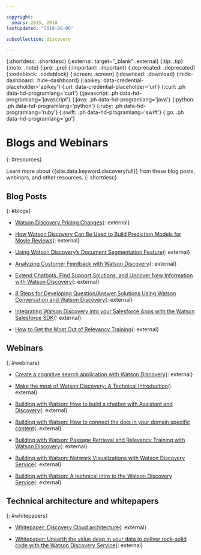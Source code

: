 ```yaml
---

copyright:
  years: 2015, 2018
lastupdated: "2018-08-06"

subcollection: discovery

---
```


{:shortdesc: .shortdesc}
{:external: target="_blank" .external}
{:tip: .tip}
{:note: .note}
{:pre: .pre}
{:important: .important}
{:deprecated: .deprecated}
{:codeblock: .codeblock}
{:screen: .screen}
{:download: .download}
{:hide-dashboard: .hide-dashboard}
{:apikey: data-credential-placeholder='apikey'} 
{:url: data-credential-placeholder='url'}
{:curl: .ph data-hd-programlang='curl'}
{:javascript: .ph data-hd-programlang='javascript'}
{:java: .ph data-hd-programlang='java'}
{:python: .ph data-hd-programlang='python'}
{:ruby: .ph data-hd-programlang='ruby'}
{:swift: .ph data-hd-programlang='swift'}
{:go: .ph data-hd-programlang='go'}

# Blogs and Webinars
{: #resources}

Learn more about {{site.data.keyword.discoveryfull}} from these blog posts, webinars, and other resources.
{: shortdesc}

## Blog Posts
{: #blogs}

- [Watson Discovery Pricing Changes](https://www.ibm.com/cloud/blog/announcements/pricing-changes-watson-discovery){: external}

- [How Watson Discovery Can Be Used to Build Prediction Models for Movie Reviews](https://www.topcoder.com/blog/how-ibm-discovery-can-be-used-to-build-prediction-models-for-movie-reviews/){: external}

- [Using Watson Discovery’s Document Segmentation Feature](https://medium.com/ibm-watson/using-ibm-watson-discoverys-new-document-segmentation-feature-7a58b44d32c2){: external}

- [Analyzing Customer Feedback with Watson Discovery](https://developer.ibm.com/code/2018/04/02/analyzing-customer-feedback-watson-discovery/){: external}

- [Extend Chatbots, Find Support Solutions, and Uncover New Information with Watson Discovery](https://developer.ibm.com/dwblog/2018/watson-discovery-customer-support/){: external}

- [8 Steps for Developing Question/Answer Solutions Using Watson Conversation and Watson Discovery](https://developer.ibm.com/dwblog/2017/best-practices-developing-question-answer-solutions-watson-conversation-discovery/){: external}

- [Integrating Watson Discovery into your Salesforce Apps with the Watson Salesforce SDK](https://developer.ibm.com/dwblog/2017/watson-discovery-apex-sdk-salesforce/){: external}

- [How to Get the Most Out of Relevancy Training](https://developer.ibm.com/dwblog/2017/get-relevancy-training/){: external}

## Webinars
{: #webinars}

- [Create a cognitive search application with Watson Discovery](https://www.youtube.com/watch?v=rlWvyV7vGc8&feature=youtu.be){: external}

- [Make the most of Watson Discovery: A Technical Introduction](https://www.youtube.com/watch?v=icg-FrywTbk&feature=youtu.be){: external}

- [Building with Watson: How to build a chatbot with Assistant and Discovery](https://www.youtube.com/watch?v=0zMM0lfIdnI&list=PLZDyxLlNKRY_GJskIreh9sQgExJ4z8oZO&index=7&t=0s){: external}

- [Building with Watson: How to connect the dots in your domain specific content](https://www.youtube.com/watch?v=iZcO0pAHYlE&list=PLZDyxLlNKRY_GJskIreh9sQgExJ4z8oZO&index=8&t=0s){: external}

- [Building with Watson: Passage Retrieval and Relevancy Training with Watson Discovery](https://www.youtube.com/watch?v=8BiuQKPQZJk&list=PLZDyxLlNKRY_GJskIreh9sQgExJ4z8oZO&index=9&t=0s){: external}

- [Building with Watson: Network Visualizations with Watson Discovery Service](https://www.youtube.com/watch?v=pcNwV9prfmY&list=PLZDyxLlNKRY_GJskIreh9sQgExJ4z8oZO&index=10&t=0s){: external}

- [Building with Watson: A technical intro to the Watson Discovery Service](https://www.youtube.com/watch?v=FikHwoJ6_FE&list=PLZDyxLlNKRY_GJskIreh9sQgExJ4z8oZO&index=11&t=417s){: external}

## Technical architecture and whitepapers
{: #whitepapers}

- [Whitepaper: Discovery Cloud architecture](https://www.ibm.com/cloud/garage/files/IBM-Advantage-Paper-for-Cognitive-Discovery.pdf){: external}

- [Whitepaper: Unearth the value deep in your data to deliver rock-solid code with the Watson Discovery Service](https://www.ibm.com/watson/whitepaper/discovery/){: external}

